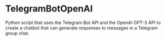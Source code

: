 # TelegramBotOpenAI
Python script that uses the Telegram Bot API and the OpenAI GPT-3 API to create a chatbot that can generate responses to messages in a Telegram group chat.

